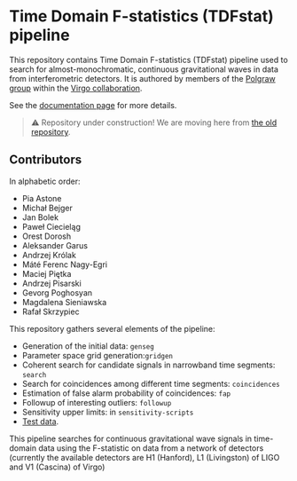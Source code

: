 # Time Domain F-statistics (TDFstat) pipeline

This repository contains Time Domain F-statistics (TDFstat) pipeline used to search for almost-monochromatic, continuous gravitational waves in data from interferometric detectors.
It is authored by members of the [Polgraw group](https://polgraw.camk.edu.pl/) within the [Virgo collaboration](https://www.virgo-gw.eu/).

See the [documentation page](https://polgraw.github.io/TDFstat/) for more details.

> :warning: Repository under construction! We are moving here from [the old repository](https://github.com/mbejger/polgraw-allsky).

## Contributors

In alphabetic order: 

* Pia Astone 
* Michał Bejger
* Jan Bolek
* Paweł Ciecieląg
* Orest Dorosh
* Aleksander Garus
* Andrzej Królak
* Máté Ferenc Nagy-Egri
* Maciej Piętka
* Andrzej Pisarski 
* Gevorg Poghosyan
* Magdalena Sieniawska 
* Rafał Skrzypiec


This repository gathers several elements of the pipeline: 

* Generation of the initial data: `genseg`
* Parameter space grid generation:`gridgen`
* Coherent search for candidate signals in narrowband time segments: `search`
* Search for coincidences among different time segments: `coincidences` 
* Estimation of false alarm probability of coincidences: `fap`
* Followup of interesting outliers: `followup`
* Sensitivity upper limits: in `sensitivity-scripts`
* [Test data](https://polgraw.camk.edu.pl/H1L1_2d_0.25.tar.gz).  

This pipeline searches for continuous gravitational wave signals in time-domain data using the F-statistic on data from a network of detectors (currently the available detectors are H1 (Hanford), L1 (Livingston) of LIGO and V1 (Cascina) of Virgo)  

